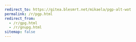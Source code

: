 ```yaml
---
redirect_to: https://gitea.blesmrt.net/mikaela/pgp-alt-wot
permalink: /r/pgp.html
redirect_from:
  - /r/gpg.html
  - /r/gnupg.html
sitemap: false
---
```

